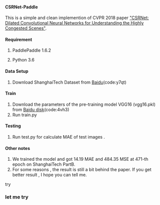 #### CSRNet-Paddle

This is a simple and clean implemention of CVPR 2018 paper ["CSRNet: Dilated Convolutional Neural Networks for Understanding the Highly Congested Scenes"]( https://arxiv.org/abs/1802.10062 ).

#### Requirement

1. PaddlePaddle 1.6.2

2. Python 3.6

#### Data Setup

1. Download ShanghaiTech Dataset from [Baidu](https://pan.baidu.com/s/1nBxiBFZV0naJp7t9A6HkFA)(code:y7qt)

#### Train

1. Download the parameters of the pre-training model VGG16 (vgg16.pkl) from [Baidu disk](https://pan.baidu.com/s/1_VQ2SOvAmsXLCah6x8PzZQ)(code:4vh3)
2. Run train.py

#### Testing

1. Run test.py for calculate MAE of test images .

#### Other notes

1. We trained the model and got 14.19  MAE  and 484.35 MSE at 471-th epoch on ShanghaiTech PartB.
2. For some reasons , the result is still a bit behind the paper. If you get better result , I hope you can tell me.


try

### let me try

